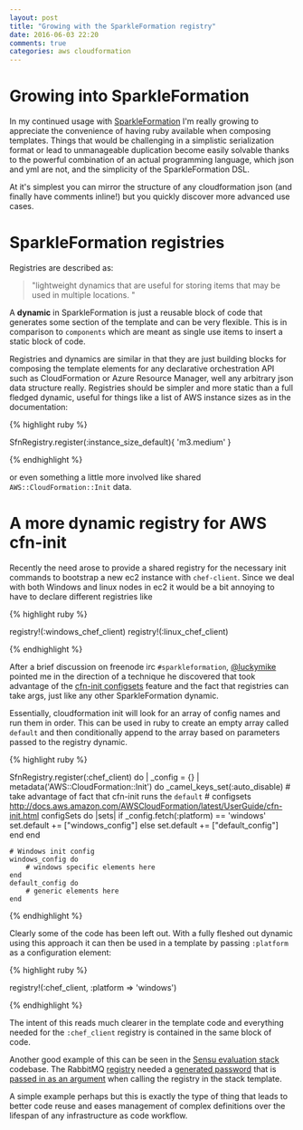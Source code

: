 ```yaml
---
layout: post
title: "Growing with the SparkleFormation registry"
date: 2016-06-03 22:20
comments: true
categories: aws cloudformation
---
```


# Growing into SparkleFormation 

In my continued usage with [SparkleFormation](http://www.sparkleformation.io/)
I'm really growing to appreciate the convenience of having ruby available when
composing templates. Things that would be challenging in a simplistic
serialization format or lead to unmanageable duplication become easily solvable
thanks to the powerful combination of an actual programming language, which json
and yml are not, and the simplicity of the SparkleFormation DSL.

At it's simplest you can mirror the structure of any cloudformation json (and
finally have comments inline!) but you quickly discover more advanced use cases.

# SparkleFormation registries

Registries are described as: 

> "lightweight dynamics that are useful for storing items that may be used in multiple locations. "

A **dynamic** in SparkleFormation is just a reusable block of code that
generates some section of the template and can be very flexible. This is in
comparison to `components` which are meant as single use items to insert a
static block of code.

Registries and dynamics are similar in that they are just building blocks for
composing the template elements for any declarative orchestration API such as
CloudFormation or Azure Resource Manager, well any arbitrary json data structure
really. Registries should be simpler and more static than a full fledged
dynamic, useful for things like a list of AWS instance sizes as in the
documentation:

{% highlight ruby %}

SfnRegistry.register(:instance_size_default){ 'm3.medium' }

{% endhighlight %}

or even something a little more involved like shared `AWS::CloudFormation::Init`
data.

# A more dynamic registry for AWS cfn-init

Recently the need arose to provide a shared registry for the necessary init
commands to bootstrap a new ec2 instance with `chef-client`. Since we deal with
both Windows and linux nodes in ec2 it would be a bit annoying to have to
declare different registries like

{% highlight ruby %}

registry!(:windows_chef_client)
registry!(:linux_chef_client)

{% endhighlight %}

After a brief discussion on freenode irc `#sparkleformation`,
[@luckymike](https://twitter.com/luckymike) pointed me in the direction of a
technique he discovered that took advantage of the
[cfn-init configsets](http://docs.aws.amazon.com/AWSCloudFormation/latest/UserGuide/aws-resource-init.html#aws-resource-init-configsets)
feature and the fact that registries can take args, just like any other
SparkleFormation dynamic.

Essentially, cloudformation init will look for an array of config names and run
them in order. This can be used in ruby to create an empty array called
`default` and then conditionally append to the array based on parameters passed
to the registry dynamic.

{% highlight ruby %}

SfnRegistry.register(:chef_client) do | _config = {} |
  metadata('AWS::CloudFormation::Init') do
    _camel_keys_set(:auto_disable)
    # take advantage of fact that cfn-init runs the `default`
    # configsets http://docs.aws.amazon.com/AWSCloudFormation/latest/UserGuide/cfn-init.html
    configSets do |sets|
      if _config.fetch(:platform) == 'windows'
        set.default += ["windows_config"]
      else
        set.default += ["default_config"]
      end
    end

    # Windows init config
    windows_config do
        # windows specific elements here
    end
    default_config do
        # generic elements here
    end

{% endhighlight %}

Clearly some of the code has been left out. With a fully fleshed out dynamic
using this approach it can then be used in a template by passing `:platform` as
a configuration element:

{% highlight ruby %}

registry!(:chef_client, :platform => 'windows')

{% endhighlight %}

The intent of this reads much clearer in the template code and everything needed
for the `:chef_client` registry is contained in the same block of code.

Another good example of this can be seen in the
[Sensu evaluation stack](https://github.com/sensu/sensu-eval-stack) codebase.
The RabbitMQ
[registry](https://github.com/sensu/sensu-eval-stack/blob/master/sparkleformation/registry/rabbitmq.rb#L4)
needed a
[generated password](https://github.com/sensu/sensu-eval-stack/blob/master/sparkleformation/sensu_stack.rb#L4)
that is
[passed in as an argument](https://github.com/sensu/sensu-eval-stack/blob/master/sparkleformation/sensu_stack.rb#L67)
when calling the registry in the stack template.

A simple example perhaps but this is exactly the type of thing that leads to
better code reuse and eases management of complex definitions over the lifespan
of any infrastructure as code workflow.
